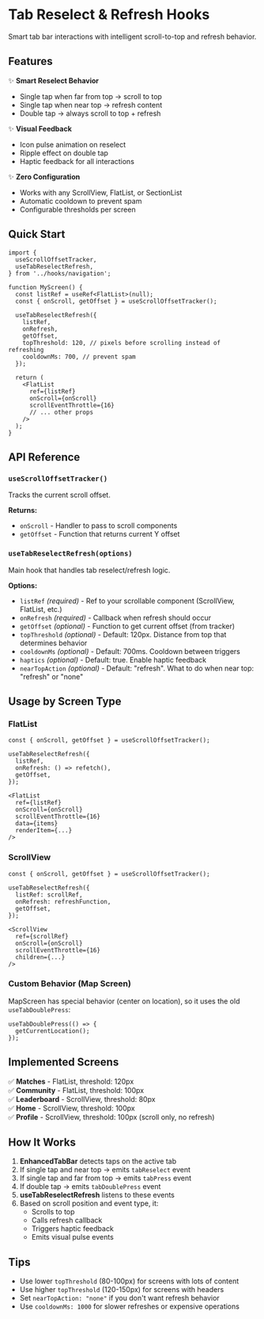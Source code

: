 # Tab Reselect & Refresh Hooks

Smart tab bar interactions with intelligent scroll-to-top and refresh behavior.

## Features

✨ **Smart Reselect Behavior**

- Single tap when far from top → scroll to top
- Single tap when near top → refresh content
- Double tap → always scroll to top + refresh

✨ **Visual Feedback**

- Icon pulse animation on reselect
- Ripple effect on double tap
- Haptic feedback for all interactions

✨ **Zero Configuration**

- Works with any ScrollView, FlatList, or SectionList
- Automatic cooldown to prevent spam
- Configurable thresholds per screen

## Quick Start

```tsx
import {
  useScrollOffsetTracker,
  useTabReselectRefresh,
} from '../hooks/navigation';

function MyScreen() {
  const listRef = useRef<FlatList>(null);
  const { onScroll, getOffset } = useScrollOffsetTracker();

  useTabReselectRefresh({
    listRef,
    onRefresh,
    getOffset,
    topThreshold: 120, // pixels before scrolling instead of refreshing
    cooldownMs: 700, // prevent spam
  });

  return (
    <FlatList
      ref={listRef}
      onScroll={onScroll}
      scrollEventThrottle={16}
      // ... other props
    />
  );
}
```

## API Reference

### `useScrollOffsetTracker()`

Tracks the current scroll offset.

**Returns:**

- `onScroll` - Handler to pass to scroll components
- `getOffset` - Function that returns current Y offset

### `useTabReselectRefresh(options)`

Main hook that handles tab reselect/refresh logic.

**Options:**

- `listRef` _(required)_ - Ref to your scrollable component (ScrollView,
  FlatList, etc.)
- `onRefresh` _(required)_ - Callback when refresh should occur
- `getOffset` _(optional)_ - Function to get current offset (from tracker)
- `topThreshold` _(optional)_ - Default: 120px. Distance from top that
  determines behavior
- `cooldownMs` _(optional)_ - Default: 700ms. Cooldown between triggers
- `haptics` _(optional)_ - Default: true. Enable haptic feedback
- `nearTopAction` _(optional)_ - Default: "refresh". What to do when near top:
  "refresh" or "none"

## Usage by Screen Type

### FlatList

```tsx
const { onScroll, getOffset } = useScrollOffsetTracker();

useTabReselectRefresh({
  listRef,
  onRefresh: () => refetch(),
  getOffset,
});

<FlatList
  ref={listRef}
  onScroll={onScroll}
  scrollEventThrottle={16}
  data={items}
  renderItem={...}
/>
```

### ScrollView

```tsx
const { onScroll, getOffset } = useScrollOffsetTracker();

useTabReselectRefresh({
  listRef: scrollRef,
  onRefresh: refreshFunction,
  getOffset,
});

<ScrollView
  ref={scrollRef}
  onScroll={onScroll}
  scrollEventThrottle={16}
  children={...}
/>
```

### Custom Behavior (Map Screen)

MapScreen has special behavior (center on location), so it uses the old
`useTabDoublePress`:

```tsx
useTabDoublePress(() => {
  getCurrentLocation();
});
```

## Implemented Screens

✅ **Matches** - FlatList, threshold: 120px  
✅ **Community** - FlatList, threshold: 100px  
✅ **Leaderboard** - ScrollView, threshold: 80px  
✅ **Home** - ScrollView, threshold: 100px  
✅ **Profile** - ScrollView, threshold: 100px (scroll only, no refresh)

## How It Works

1. **EnhancedTabBar** detects taps on the active tab
2. If single tap and near top → emits `tabReselect` event
3. If single tap and far from top → emits `tabPress` event
4. If double tap → emits `tabDoublePress` event
5. **useTabReselectRefresh** listens to these events
6. Based on scroll position and event type, it:
   - Scrolls to top
   - Calls refresh callback
   - Triggers haptic feedback
   - Emits visual pulse events

## Tips

- Use lower `topThreshold` (80-100px) for screens with lots of content
- Use higher `topThreshold` (120-150px) for screens with headers
- Set `nearTopAction: "none"` if you don't want refresh behavior
- Use `cooldownMs: 1000` for slower refreshes or expensive operations
